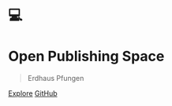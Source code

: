 # 💻

<h1 id="cover-heading">
  Open Publishing Space
</h1>

> Erdhaus Pfungen

[Explore](#my-open-publishing-space)
[GitHub](https://github.com/hibbitts-design/docsify-open-publishing-starter-kit)
